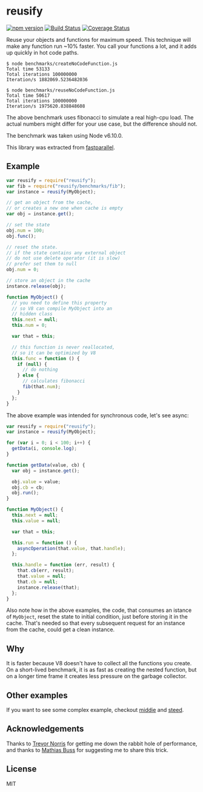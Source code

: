 # reusify

[![npm version][npm-badge]][npm-url] [![Build Status][travis-badge]][travis-url]
[![Coverage Status][coveralls-badge]][coveralls-url]

Reuse your objects and functions for maximum speed. This technique will make any
function run ~10% faster. You call your functions a lot, and it adds up quickly
in hot code paths.

```
$ node benchmarks/createNoCodeFunction.js
Total time 53133
Total iterations 100000000
Iteration/s 1882069.5236482036

$ node benchmarks/reuseNoCodeFunction.js
Total time 50617
Total iterations 100000000
Iteration/s 1975620.838848608
```

The above benchmark uses fibonacci to simulate a real high-cpu load. The actual
numbers might differ for your use case, but the difference should not.

The benchmark was taken using Node v6.10.0.

This library was extracted from [fastparallel](http://npm.im/fastparallel).

## Example

```js
var reusify = require("reusify");
var fib = require("reusify/benchmarks/fib");
var instance = reusify(MyObject);

// get an object from the cache,
// or creates a new one when cache is empty
var obj = instance.get();

// set the state
obj.num = 100;
obj.func();

// reset the state.
// if the state contains any external object
// do not use delete operator (it is slow)
// prefer set them to null
obj.num = 0;

// store an object in the cache
instance.release(obj);

function MyObject() {
  // you need to define this property
  // so V8 can compile MyObject into an
  // hidden class
  this.next = null;
  this.num = 0;

  var that = this;

  // this function is never reallocated,
  // so it can be optimized by V8
  this.func = function () {
    if (null) {
      // do nothing
    } else {
      // calculates fibonacci
      fib(that.num);
    }
  };
}
```

The above example was intended for synchronous code, let's see async:

```js
var reusify = require("reusify");
var instance = reusify(MyObject);

for (var i = 0; i < 100; i++) {
  getData(i, console.log);
}

function getData(value, cb) {
  var obj = instance.get();

  obj.value = value;
  obj.cb = cb;
  obj.run();
}

function MyObject() {
  this.next = null;
  this.value = null;

  var that = this;

  this.run = function () {
    asyncOperation(that.value, that.handle);
  };

  this.handle = function (err, result) {
    that.cb(err, result);
    that.value = null;
    that.cb = null;
    instance.release(that);
  };
}
```

Also note how in the above examples, the code, that consumes an istance of
`MyObject`, reset the state to initial condition, just before storing it in the
cache. That's needed so that every subsequent request for an instance from the
cache, could get a clean instance.

## Why

It is faster because V8 doesn't have to collect all the functions you create. On
a short-lived benchmark, it is as fast as creating the nested function, but on a
longer time frame it creates less pressure on the garbage collector.

## Other examples

If you want to see some complex example, checkout
[middie](https://github.com/fastify/middie) and
[steed](https://github.com/mcollina/steed).

## Acknowledgements

Thanks to [Trevor Norris](https://github.com/trevnorris) for getting me down the
rabbit hole of performance, and thanks to
[Mathias Buss](http://github.com/mafintosh) for suggesting me to share this
trick.

## License

MIT

[npm-badge]: https://badge.fury.io/js/reusify.svg
[npm-url]: https://badge.fury.io/js/reusify
[travis-badge]: https://api.travis-ci.org/mcollina/reusify.svg
[travis-url]: https://travis-ci.org/mcollina/reusify
[coveralls-badge]: https://coveralls.io/repos/mcollina/reusify/badge.svg?branch=master&service=github
[coveralls-url]: https://coveralls.io/github/mcollina/reusify?branch=master
